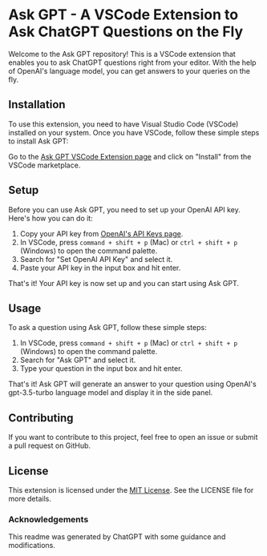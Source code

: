 # Ask GPT - A VSCode Extension to Ask ChatGPT Questions on the Fly

Welcome to the Ask GPT repository! This is a VSCode extension that enables you to ask ChatGPT questions right from your editor. With the help of OpenAI's language model, you can get answers to your queries on the fly.

## Installation

To use this extension, you need to have Visual Studio Code (VSCode) installed on your system. Once you have VSCode, follow these simple steps to install Ask GPT:

Go to the [Ask GPT VSCode Extension page](https://marketplace.visualstudio.com/items?itemName=Nuzair46.ask-gpt-vscode) and click on "Install" from the VSCode marketplace.

## Setup

Before you can use Ask GPT, you need to set up your OpenAI API key. Here's how you can do it:

1. Copy your API key from [OpenAI's API Keys page](https://platform.openai.com/account/api-keys).
2. In VSCode, press `command + shift + p` (Mac) or `ctrl + shift + p` (Windows) to open the command palette.
3. Search for "Set OpenAI API Key" and select it.
4. Paste your API key in the input box and hit enter.

That's it! Your API key is now set up and you can start using Ask GPT.

## Usage

To ask a question using Ask GPT, follow these simple steps:

1. In VSCode, press `command + shift + p` (Mac) or `ctrl + shift + p` (Windows) to open the command palette.
2. Search for "Ask GPT" and select it.
3. Type your question in the input box and hit enter.

That's it! Ask GPT will generate an answer to your question using OpenAI's gpt-3.5-turbo language model and display it in the side panel.

## Contributing

If you want to contribute to this project, feel free to open an issue or submit a pull request on GitHub.

## License

This extension is licensed under the [MIT License](https://github.com/Nuzair46/ask-gpt-vscode/blob/main/LICENSE). See the LICENSE file for more details.

### Acknowledgements

This readme was generated by ChatGPT with some guidance and modifications.
